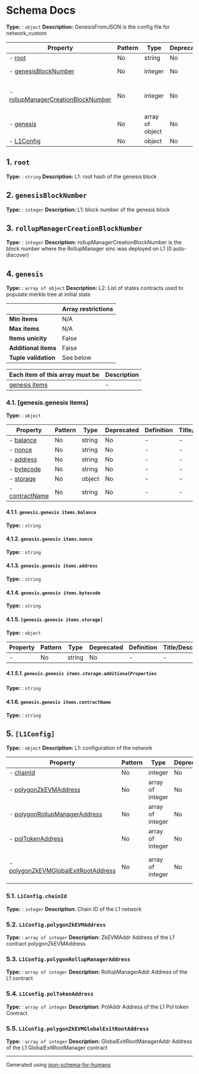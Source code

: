 # Schema Docs

**Type:** : `object`
**Description:** GenesisFromJSON is the config file for network_custom

| Property                                                                 | Pattern | Type            | Deprecated | Definition | Title/Description                                                                                                     |
| ------------------------------------------------------------------------ | ------- | --------------- | ---------- | ---------- | --------------------------------------------------------------------------------------------------------------------- |
| - [root](#root )                                                         | No      | string          | No         | -          | L1: root hash of the genesis block                                                                                    |
| - [genesisBlockNumber](#genesisBlockNumber )                             | No      | integer         | No         | -          | L1: block number of the genesis block                                                                                 |
| - [rollupManagerCreationBlockNumber](#rollupManagerCreationBlockNumber ) | No      | integer         | No         | -          | rollupManagerCreationBlockNumber is the block number where the RollupManager smc was deployed on L1 (0 auto-discover) |
| - [genesis](#genesis )                                                   | No      | array of object | No         | -          | L2:  List of states contracts used to populate merkle tree at initial state                                           |
| - [L1Config](#L1Config )                                                 | No      | object          | No         | -          | L1: configuration of the network                                                                                      |

## <a name="root"></a>1. `root`

**Type:** : `string`
**Description:** L1: root hash of the genesis block

## <a name="genesisBlockNumber"></a>2. `genesisBlockNumber`

**Type:** : `integer`
**Description:** L1: block number of the genesis block

## <a name="rollupManagerCreationBlockNumber"></a>3. `rollupManagerCreationBlockNumber`

**Type:** : `integer`
**Description:** rollupManagerCreationBlockNumber is the block number where the RollupManager smc was deployed on L1 (0 auto-discover)

## <a name="genesis"></a>4. `genesis`

**Type:** : `array of object`
**Description:** L2:  List of states contracts used to populate merkle tree at initial state

|                      | Array restrictions |
| -------------------- | ------------------ |
| **Min items**        | N/A                |
| **Max items**        | N/A                |
| **Items unicity**    | False              |
| **Additional items** | False              |
| **Tuple validation** | See below          |

| Each item of this array must be | Description |
| ------------------------------- | ----------- |
| [genesis items](#genesis_items) | -           |

### <a name="autogenerated_heading_2"></a>4.1. [genesis.genesis items]

**Type:** : `object`

| Property                                       | Pattern | Type   | Deprecated | Definition | Title/Description |
| ---------------------------------------------- | ------- | ------ | ---------- | ---------- | ----------------- |
| - [balance](#genesis_items_balance )           | No      | string | No         | -          | -                 |
| - [nonce](#genesis_items_nonce )               | No      | string | No         | -          | -                 |
| - [address](#genesis_items_address )           | No      | string | No         | -          | -                 |
| - [bytecode](#genesis_items_bytecode )         | No      | string | No         | -          | -                 |
| - [storage](#genesis_items_storage )           | No      | object | No         | -          | -                 |
| - [contractName](#genesis_items_contractName ) | No      | string | No         | -          | -                 |

#### <a name="genesis_items_balance"></a>4.1.1. `genesis.genesis items.balance`

**Type:** : `string`

#### <a name="genesis_items_nonce"></a>4.1.2. `genesis.genesis items.nonce`

**Type:** : `string`

#### <a name="genesis_items_address"></a>4.1.3. `genesis.genesis items.address`

**Type:** : `string`

#### <a name="genesis_items_bytecode"></a>4.1.4. `genesis.genesis items.bytecode`

**Type:** : `string`

#### <a name="genesis_items_storage"></a>4.1.5. `[genesis.genesis items.storage]`

**Type:** : `object`

| Property                                           | Pattern | Type   | Deprecated | Definition | Title/Description |
| -------------------------------------------------- | ------- | ------ | ---------- | ---------- | ----------------- |
| - [](#genesis_items_storage_additionalProperties ) | No      | string | No         | -          | -                 |

##### <a name="genesis_items_storage_additionalProperties"></a>4.1.5.1. `genesis.genesis items.storage.additionalProperties`

**Type:** : `string`

#### <a name="genesis_items_contractName"></a>4.1.6. `genesis.genesis items.contractName`

**Type:** : `string`

## <a name="L1Config"></a>5. `[L1Config]`

**Type:** : `object`
**Description:** L1: configuration of the network

| Property                                                                            | Pattern | Type             | Deprecated | Definition | Title/Description                                                          |
| ----------------------------------------------------------------------------------- | ------- | ---------------- | ---------- | ---------- | -------------------------------------------------------------------------- |
| - [chainId](#L1Config_chainId )                                                     | No      | integer          | No         | -          | Chain ID of the L1 network                                                 |
| - [polygonZkEVMAddress](#L1Config_polygonZkEVMAddress )                             | No      | array of integer | No         | -          | ZkEVMAddr Address of the L1 contract polygonZkEVMAddress                   |
| - [polygonRollupManagerAddress](#L1Config_polygonRollupManagerAddress )             | No      | array of integer | No         | -          | RollupManagerAddr Address of the L1 contract                               |
| - [polTokenAddress](#L1Config_polTokenAddress )                                     | No      | array of integer | No         | -          | PolAddr Address of the L1 Pol token Contract                               |
| - [polygonZkEVMGlobalExitRootAddress](#L1Config_polygonZkEVMGlobalExitRootAddress ) | No      | array of integer | No         | -          | GlobalExitRootManagerAddr Address of the L1 GlobalExitRootManager contract |

### <a name="L1Config_chainId"></a>5.1. `L1Config.chainId`

**Type:** : `integer`
**Description:** Chain ID of the L1 network

### <a name="L1Config_polygonZkEVMAddress"></a>5.2. `L1Config.polygonZkEVMAddress`

**Type:** : `array of integer`
**Description:** ZkEVMAddr Address of the L1 contract polygonZkEVMAddress

### <a name="L1Config_polygonRollupManagerAddress"></a>5.3. `L1Config.polygonRollupManagerAddress`

**Type:** : `array of integer`
**Description:** RollupManagerAddr Address of the L1 contract

### <a name="L1Config_polTokenAddress"></a>5.4. `L1Config.polTokenAddress`

**Type:** : `array of integer`
**Description:** PolAddr Address of the L1 Pol token Contract

### <a name="L1Config_polygonZkEVMGlobalExitRootAddress"></a>5.5. `L1Config.polygonZkEVMGlobalExitRootAddress`

**Type:** : `array of integer`
**Description:** GlobalExitRootManagerAddr Address of the L1 GlobalExitRootManager contract

----------------------------------------------------------------------------------------------------------------------------
Generated using [json-schema-for-humans](https://github.com/coveooss/json-schema-for-humans)
